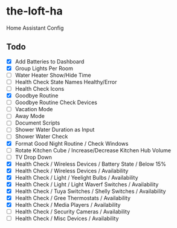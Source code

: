 # the-loft-ha
Home Assistant Config

## Todo
- [x] Add Batteries to Dashboard
- [x] Group Lights Per Room
- [ ] Water Heater Show/Hide Time
- [ ] Health Check State Names Healthy/Error
- [ ] Health Check Icons
- [x] Goodbye Routine
- [ ] Goodbye Routine Check Devices
- [ ] Vacation Mode
- [ ] Away Mode
- [ ] Document Scripts
- [ ] Shower Water Duration as Input
- [ ] Shower Water Check
- [x] Format Good Night Routine / Check Windows
- [ ] Rotate Kitchen Cube / Increase/Decrease Kitchen Hub Volume
- [ ] TV Drop Down
- [x] Health Check / Wireless Devices / Battery State / Below 15%
- [x] Health Check / Wireless Devices / Availability
- [x] Health Check / Light / Yeelight Bulbs / Availability
- [x] Health Check / Light / Light Waverf Switches / Availability
- [x] Health Check / Tuya Switches / Shelly Switches / Availability
- [x] Health Check / Gree Thermostats / Availability
- [x] Health Check / Media Players / Availability
- [ ] Health Check / Security Cameras / Availability
- [ ] Health Check / Misc Devices / Availability